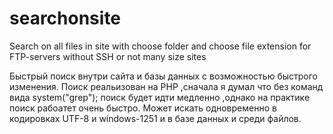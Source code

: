 searchonsite
============

Search on all files in site with choose folder and choose file extension for FTP-servers without SSH or not many size sites

Быстрый поиск внутри сайта и базы данных с возможностью быстрого изменения.
Поиск реальизован на PHP ,сначала я думал что без команд вида system("grep"); поиск будет идти медленно ,однако на практике поиск рабоатет очень быстро.
Может искать одновременно в кодировках UTF-8 и windows-1251 и в базе данных и среди файлов.
